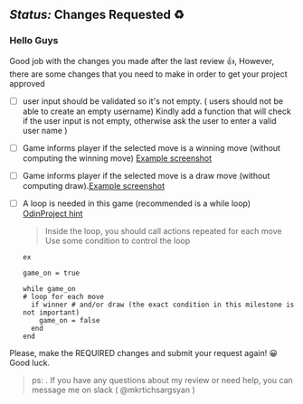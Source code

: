## _Status:_  Changes Requested :recycle:

### Hello Guys


Good job with the changes you made after the last review :+1:,
However, there are some changes that you need to make in order to get your project approved

- [ ] user input should be validated so it's not empty. ( users should not be able to create an empty username)
  Kindly add a function that will check if the user input is not empty, otherwise ask the user to enter a valid user name )

- [ ] Game informs player if the selected move is a winning move (without computing the winning move) [Example screenshot](https://gitlab.com/microverse/guides/projects/requirements_screenshots/raw/master/images/ruby/OOP/milestone2/game_win%2059.png)

- [ ] Game informs player if the selected move is a draw move (without computing draw).[Example screenshot](https://gitlab.com/microverse/guides/projects/requirements_screenshots/raw/master/images/ruby/OOP/milestone2/game_tie.png)

- [ ] A loop is needed in this game (recommended is a while loop) [OdinProject hint](https://gitlab.com/microverse/guides/projects/requirements_screenshots/raw/master/images/ruby/OOP/milestone2/loop.png)

  >Inside the loop, you should call actions repeated for each move
  >Use some condition to control the loop

      ex
  
      game_on = true
  
      while game_on
      # loop for each move
        if winner # and/or draw (the exact condition in this milestone is not important)
          game_on = false
        end
      end




Please, make the REQUIRED changes and submit your request again! :grinning:
Good luck. 

> ps: . If you have any questions about my review or need help, you can message me on slack ( @mkrtichsargsyan )